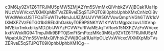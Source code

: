 c3M6Ly9ZV1Z6TFRJMU5pMW5ZMjA2Ym5SVmMxQlVhbkZVWjBCak1UaHpNUzVxWVcxcVlXMXpMbTVsZERveE5qSTJPQT09I0phbUphbXMxCnNzOi8vWVdWekxUSTFOaTFuWTIwNmJuUlZjMUJVYW5GVVowQmpNVGh6TWk1cVlXMXFZVzF6TG01bGREb3hOakkyT0E9PSNKYW1KYW1zMgpzczovL1lXVnpMVEkxTmkxblkyMDZiblJWYzFCVWFuRlVaMEJqTVRoek15NXFZVzFxWVcxekxtNWxkRG94TmpJMk9BPT0jSmFtSmFtczMKc3M6Ly9ZV1Z6TFRJMU5pMWpabUk2Ym5SVmMxQlVhbkZVWjBCak1UaHpOUzVxWVcxcVlXMXpMbTVsZERveE5qSTJPQT09I0phbUphbXM1Cg==

